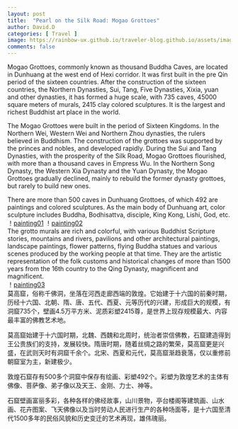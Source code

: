 ```yaml
---
layout: post
title:  "Pearl on the Silk Road: Mogao Grottoes"
author: David.D
categories: [ Travel ]
image: https://rainbow-ux.github.io/traveler-blog.github.io/assets/images/2019-10-05/2019-10-05-mogaogrottoes-cover.jpg
comments: false
---
```

Mogao Grottoes, commonly known as thousand Buddha Caves, are located in Dunhuang at the west end of Hexi corridor. It was first built in the pre Qin period of the sixteen countries. After the construction of the sixteen countries, the Northern Dynasties, Sui, Tang, Five Dynasties, Xixia, yuan and other dynasties, it has formed a huge scale, with 735 caves, 45000 square meters of murals, 2415 clay colored sculptures. It is the largest and richest Buddhist art place in the world.

The Mogao Grottoes were built in the period of Sixteen Kingdoms. In the Northern Wei, Western Wei and Northern Zhou dynasties, the rulers believed in Buddhism. The construction of the grottoes was supported by the princes and nobles, and developed rapidly. During the Sui and Tang Dynasties, with the prosperity of the Silk Road, Mogao Grottoes flourished, with more than a thousand caves in Empress Wu. In the Northern Song Dynasty, the Western Xia Dynasty and the Yuan Dynasty, the Mogao Grottoes gradually declined, mainly to rebuild the former dynasty grottoes, but rarely to build new ones.

There are more than 500 caves in Dunhuang Grottoes, of which 492 are paintings and colored sculptures. As the main body of Dunhuang art, color sculpture includes Buddha, Bodhisattva, disciple, King Kong, Lishi, God, etc.<br>
！[painting01](https://rainbow-ux.github.io/traveler-blog.github.io/assets/images/2019-10-05/2019-10-05-mogaogrottoes-01.jpg)
！[painting02](https://rainbow-ux.github.io/traveler-blog.github.io/assets/images/2019-10-05/2019-10-05-mogaogrottoes-02.jpg)<br>
The grotto murals are rich and colorful, with various Buddhist Scripture stories, mountains and rivers, pavilions and other architectural paintings, landscape paintings, flower patterns, flying Buddha statues and various scenes produced by the working people at that time. They are the artistic representation of the folk customs and historical changes of more than 1500 years from the 16th country to the Qing Dynasty, magnificent and magnificent.<br>
！[painting03](https://rainbow-ux.github.io/traveler-blog.github.io/assets/images/2019-10-05/2019-10-05-mogaogrottoes-03.jpeg)<br>
莫高窟，俗称千佛洞，坐落在河西走廊西端的敦煌。它始建于十六国的前秦时期，历经十六国、北朝、隋、唐、五代、西夏、元等历代的兴建，形成巨大的规模，有洞窟735个，壁画4.5万平方米、泥质彩塑2415尊，是世界上现存规模最大、内容最丰富的佛教艺术地。

莫高窟始建于十六国时期，北魏、西魏和北周时，统治者崇信佛教，石窟建造得到王公贵族们的支持，发展较快。隋唐时期，随着丝绸之路的繁荣，莫高窟更是兴盛，在武则天时有洞窟千余个。北宋、西夏和元代，莫高窟渐趋衰落，仅以重修前朝窟室为主，新建极少。

敦煌石窟存有500多个洞窟中保存有绘画、彩塑492个。彩塑为敦煌艺术的主体有佛像、菩萨像、弟子像以及天王、金刚、力士、神等。

石窟壁画富丽多彩，各种各样的佛经故事，山川景物，亭台楼阁等建筑画、山水画、花卉图案、飞天佛像以及当时劳动人民进行生产的各种场面等，是十六国至清代1500多年的民俗风貌和历史变迁的艺术再现，雄伟瑰丽。